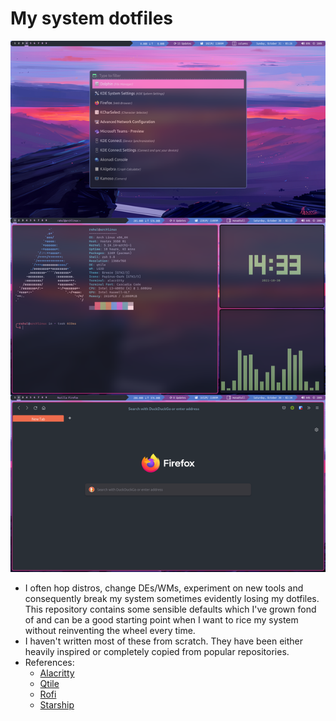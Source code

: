# My system dotfiles
![alt text](https://raw.githubusercontent.com/sudo-rgorai/dotfiles/main/demo.png?token=ANVI7KJ6A5TELAXBRSBJCMDBQ7EJG)
- I often hop distros, change DEs/WMs, experiment on new tools and consequently break my system sometimes evidently losing my dotfiles. This repository contains some sensible defaults which I've grown fond of and can be a good starting point when I want to rice my system without reinventing the wheel every time.
- I haven't written most of these from scratch. They have been either heavily inspired or completely copied from popular repositories.
- References:
  - [Alacritty](https://github.com/eendroroy/alacritty-theme/blob/master/themes/one_dark.yaml)
  - [Qtile](https://gitlab.com/dwt1/dotfiles/-/blob/master/.config/qtile/config.py)
  - [Rofi](https://github.com/dracula/rofi)
  - [Starship](https://gitlab.com/garuda-linux/themes-and-settings/settings/garuda-starship-prompt/-/blob/master/starship.toml)

